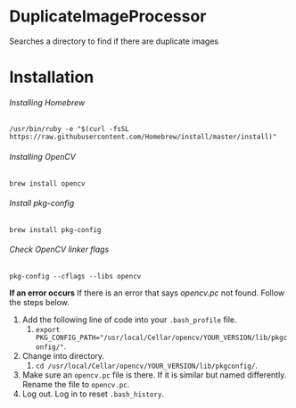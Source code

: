 # DuplicateImageProcessor
Searches a directory to find if there are duplicate images

# Installation
###### Installing Homebrew
`/usr/bin/ruby -e "$(curl -fsSL https://raw.githubusercontent.com/Homebrew/install/master/install)"`
###### Installing OpenCV
`brew install opencv`
###### Install pkg-config
`brew install pkg-config`
###### Check OpenCV linker flags
`pkg-config --cflags --libs opencv`

**If an error occurs**
If there is an error that says *opencv.pc* not found. 
Follow the steps below.

1. Add the following line of code into your `.bash_profile` file.
   1. `export PKG_CONFIG_PATH="/usr/local/Cellar/opencv/YOUR_VERSION/lib/pkgconfig/"`.
2. Change into directory.
   1. `cd /usr/local/Cellar/opencv/YOUR_VERSION/lib/pkgconfig/`.
3. Make sure an `opencv.pc` file is there. If it is similar but named differently. Rename the file to `opencv.pc`.
4. Log out. Log in to reset `.bash_history`.
